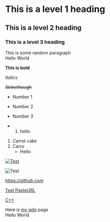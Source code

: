 # This is a level 1 heading
## This is a level 2 heading
### This is a level 3 heading

This is some random paragraph  
Hello World


**This is bold**

_Italics_

~~Strikethough~~ 
* Number 1
* Number 2
* Number 3

* 1. hello

1.  Carrot cake
2.  Carro
    * Hello  

[![Test](https://lh3.googleusercontent.com/3vGlLyKkKC46G1qqiqyKf0jeOyUtiZk5NxOxeuRJOfP4aZzCob9kabZX252mUmVAHA=w300 "C++ Programing")](https://en.wikipedia.org/wiki/C%2B%2B)

![Test](https://lh3.googleusercontent.com/3vGlLyKkKC46G1qqiqyKf0jeOyUtiZk5NxOxeuRJOfP4aZzCob9kabZX252mUmVAHA=w300 "C++ Programing")

<https://github.com> 

[Test PasteURL](https://lh3.googleusercontent.com/3vGlLyKkKC46G1qqiqyKf0jeOyUtiZk5NxOxeuRJOfP4aZzCob9kabZX252mUmVAHA=w300 "Example")

[C++](https://en.wikipedia.org/wiki/C%2B%2B)

Here is [my wiki][linked] page  
Hello World

[linked]: https://en.wikipedia.org/wiki/C%2B%2B